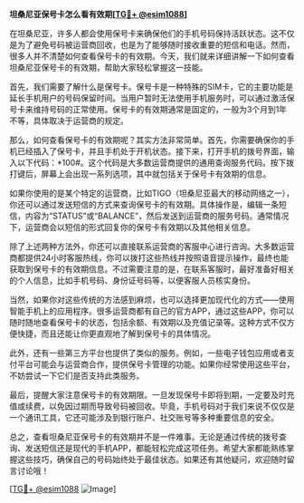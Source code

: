 **坦桑尼亚保号卡怎么看有效期[[TG💪+ @esim1088](https://t.me/s/esim1088)]**

在坦桑尼亚，许多人都会使用保号卡来确保他们的手机号码保持活跃状态。这不仅是为了避免号码被运营商回收，也是为了能够随时接收重要的短信和电话。然而，很多人并不清楚如何查看保号卡的有效期。今天，我们就来详细讲解一下如何查看坦桑尼亚保号卡的有效期，帮助大家轻松掌握这一技能。

首先，我们需要了解什么是保号卡。保号卡是一种特殊的SIM卡，它的主要功能是延长手机用户的号码保留时间。当用户暂时无法使用手机服务时，可以通过激活保号卡来维持号码的正常使用。保号卡的有效期通常是固定的，一般为3个月到1年不等，具体取决于运营商的规定。

那么，如何查看保号卡的有效期呢？其实方法非常简单。首先，你需要确保你的手机已经插入了保号卡，并且手机处于开机状态。接下来，打开手机的拨号界面，输入以下代码：*100#。这个代码是大多数运营商提供的通用查询服务代码。按下拨打键后，屏幕上会出现一系列选项，其中就包括关于保号卡有效期的信息。

如果你使用的是某个特定的运营商，比如TIGO（坦桑尼亚最大的移动网络之一），你还可以通过发送短信的方式来查询保号卡的有效期。具体操作是，编辑一条短信，内容为“STATUS”或“BALANCE”，然后发送到运营商的服务号码。通常情况下，运营商会以短信的形式回复你的保号卡有效期以及其他相关信息。

除了上述两种方法外，你还可以直接联系运营商的客服中心进行咨询。大多数运营商都提供24小时客服热线，你可以拨打这些热线并按照语音提示操作，最终也能获取到保号卡的有效期信息。不过需要注意的是，在联系客服时，最好准备好相关的个人信息，比如手机号码、身份证号码等，以便客服人员核实身份。

当然，如果你对这些传统的方法感到麻烦，也可以选择更加现代化的方式——使用智能手机上的应用程序。很多运营商都有自己的官方APP，通过这些APP，你可以随时随地查看保号卡的状态，包括余额、有效期以及充值记录等。这种方式不仅方便快捷，而且还能让你更直观地了解到保号卡的具体情况。

此外，还有一些第三方平台也提供了类似的服务。例如，一些电子钱包应用或者支付平台可能会与运营商合作，提供保号卡管理的功能。如果你经常使用这些平台，不妨尝试一下它们是否支持此类服务。

最后，提醒大家注意保号卡的有效期限。一旦发现保号卡即将到期，一定要及时充值或续费，以免因过期而导致号码被回收。毕竟，手机号码对于我们来说不仅仅是一个通讯工具，它还可能涉及到银行账户、社交账号等多种重要信息的安全。

总之，查看坦桑尼亚保号卡的有效期并不是一件难事。无论是通过传统的拨号查询、发送短信还是现代的手机APP，都能轻松完成这项任务。希望大家都能熟练掌握这些技巧，确保自己的号码始终处于最佳状态。如果还有其他疑问，欢迎随时留言讨论哦！

[[TG💪+ @esim1088](https://t.me/s/esim1088) ![Image](https://i.postimg.cc/4NQfJmqS/Snipaste-2025-05-13-00-14-12.png)]